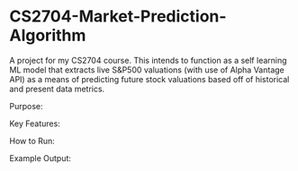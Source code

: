 # CS2704-Market-Prediction-Algorithm

A project for my CS2704 course. This intends to function as a self learning ML model that extracts live S&P500 valuations (with use of Alpha Vantage API) as a means of predicting future stock valuations based off of historical and present data metrics.

Purpose:

Key Features:

How to Run:

Example Output:



